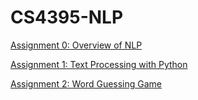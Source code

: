 # CS4395-NLP

[Assignment 0: Overview of NLP](https://github.com/abdullah50053/CS4395-NLP/blob/main/Assignment-0/Overview%20of%20NLP.pdf)

[Assignment 1: Text Processing with Python](https://github.com/abdullah50053/CS4395-NLP/tree/main/Assignment-1)

[Assignment 2: Word Guessing Game](https://github.com/abdullah50053/CS4395-NLP/tree/main/Assignment-2)